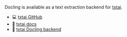 Docling is available as a text extraction backend for [txtai](https://neuml.github.io/txtai/).

- 💻 [txtai GitHub][github]
- 📖 [txtai docs][docs]
- 📖 [txtai Docling backend][integration_docs]

[github]: https://github.com/neuml/txtai
[docs]: https://neuml.github.io/txtai
[integration_docs]: https://neuml.github.io/txtai/pipeline/data/filetohtml/#docling
